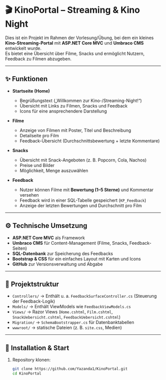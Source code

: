 # 🎬 KinoPortal – Streaming & Kino Night

Dies ist ein Projekt im Rahmen der Vorlesung/Übung, bei dem ein kleines **Kino-Streaming-Portal** mit **ASP.NET Core MVC** und **Umbraco CMS** entwickelt wurde.  
Es bietet eine Übersicht über Filme, Snacks und ermöglicht Nutzern, Feedback zu Filmen abzugeben.

---

## ✨ Funktionen

- **Startseite (Home)**
  - Begrüßungstext („Willkommen zur Kino-/Streaming-Night!“)
  - Übersicht mit Links zu Filmen, Snacks und Feedback
  - Icons für eine ansprechendere Darstellung

- **Filme**
  - Anzeige von Filmen mit Poster, Titel und Beschreibung
  - Detailseite pro Film
  - Feedback-Übersicht (Durchschnittsbewertung + letzte Kommentare)

- **Snacks**
  - Übersicht mit Snack-Angeboten (z. B. Popcorn, Cola, Nachos)
  - Preise und Bilder
  - Möglichkeit, Menge auszuwählen

- **Feedback**
  - Nutzer können Filme mit **Bewertung (1–5 Sterne)** und Kommentar versehen
  - Feedback wird in einer SQL-Tabelle gespeichert (`KP_Feedback`)
  - Anzeige der letzten Bewertungen und Durchschnitt pro Film

---

## ⚙️ Technische Umsetzung

- **ASP.NET Core MVC** als Framework
- **Umbraco CMS** für Content-Management (Filme, Snacks, Feedback-Seiten)
- **SQL-Datenbank** zur Speicherung des Feedbacks
- **Bootstrap & CSS** für ein einfaches Layout mit Karten und Icons
- **GitHub** zur Versionsverwaltung und Abgabe

---

## 📂 Projektstruktur

- `Controllers/` → Enthält u. a. `FeedbackSurfaceController.cs` (Steuerung der Feedback-Logik)  
- `Models/` → Enthält ViewModels wie `FeedbackViewModels.cs`  
- `Views/` → Razor Views (`Home.cshtml`, `Film.cshtml`, `SnackUebersicht.cshtml`, `FeedbackUebersicht.cshtml`)  
- `Migration/` → `SchemaBootstrapper.cs` für Datenbanktabellen  
- `wwwroot/` → statische Dateien (z. B. `site.css`, Medien)  

---

## 🚀 Installation & Start

1. Repository klonen:
   ```bash
   git clone https://github.com/Yazanda1/KinoPortal.git
   cd KinoPortal
